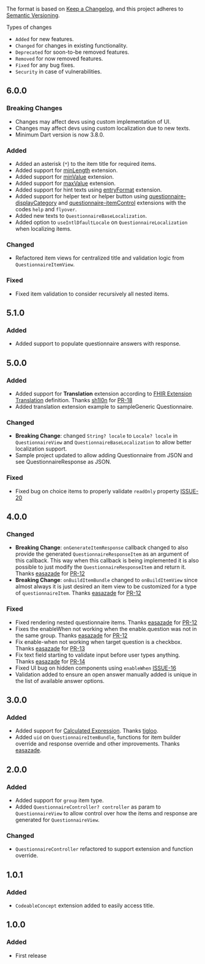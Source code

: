 The format is based on [Keep a Changelog](https://keepachangelog.com/en/1.0.0/),
and this project adheres to [Semantic Versioning](https://semver.org/spec/v2.0.0.html).

Types of changes
- `Added` for new features.
- `Changed` for changes in existing functionality.
- `Deprecated` for soon-to-be removed features.
- `Removed` for now removed features.
- `Fixed` for any bug fixes.
- `Security` in case of vulnerabilities.

## 6.0.0
### Breaking Changes
- Changes may affect devs using custom implementation of UI.
- Changes may affect devs using custom localization due to new texts.
- Minimum Dart version is now 3.8.0.

### Added
- Added an asterisk (`*`) to the item title for required items.
- Added support for [minLength](http://hl7.org/fhir/R4/extension-minlength.html) extension.
- Added support for [minValue](http://hl7.org/fhir/R4/extension-minvalue.html) extension.
- Added support for [maxValue](http://hl7.org/fhir/R4/extension-maxvalue.html) extension.
- Added support for hint texts using [entryFormat](http://hl7.org/fhir/R4/extension-entryformat.html) extension.
- Added support for helper text or helper button using [questionnaire-displayCategory](https://hl7.org/fhir/R4/extension-questionnaire-displaycategory.html) and [questionnaire-itemControl](https://hl7.org/fhir/R4/extension-questionnaire-itemcontrol.html) extensions with the codes `help` and `flyover`.
- Added new texts to `QuestionnaireBaseLocalization`.
- Added option to `useIntlDfaultLocale` on `QuestionnaireLocalization` when localizing items.

### Changed
- Refactored item views for centralized title and validation logic from `QuestionnaireItemView`.

### Fixed
- Fixed item validation to consider recursively all nested items.

## 5.1.0
### Added
- Added support to populate questionnaire answers with response.

## 5.0.0
### Added
- Added support for **Translation** extension according to [FHIR Extension Translation](http://hl7.org/fhir/StructureDefinition/translation) definition. Thanks [sh1l0n](https://github.com/sh1l0n) for [PR-18](https://github.com/luis901101/fhir_questionnaire/pull/18)
- Added translation extension example to sampleGeneric Questionnaire. 

### Changed
- **Breaking Change**: changed `String? locale` to `Locale? locale` in `QuestionnaireView` and `QuestionnaireBaseLocalization` to allow better localization support.
- Sample project updated to allow adding Questionnaire from JSON and see QuestionnaireResponse as JSON.

### Fixed
- Fixed bug on choice items to properly validate `readOnly` property [ISSUE-20](https://github.com/luis901101/fhir_questionnaire/issues/20)

## 4.0.0
### Changed
- **Breaking Change**: `onGenerateItemResponse` callback changed to also provide the generated `QuestionnaireResponseItem` as an argument of this callback. This way when this callback is being implemented it is also possible to just modify the `QuestionnaireResponseItem` and return it. Thanks [easazade](https://github.com/easazade) for [PR-12](https://github.com/luis901101/fhir_questionnaire/pull/12)
- **Breaking Change**: `onBuildItemBundle` changed to `onBuildItemView` since almost always it is just desired an item view to be customized for a type of `questionnaireItem`. Thanks [easazade](https://github.com/easazade) for [PR-12](https://github.com/luis901101/fhir_questionnaire/pull/12)
 
### Fixed
- Fixed rendering nested questionnaire items. Thanks [easazade](https://github.com/easazade) for [PR-12](https://github.com/luis901101/fhir_questionnaire/pull/12)
- Fixes the enableWhen not working when the enable.question was not in the same group. Thanks [easazade](https://github.com/easazade) for [PR-12](https://github.com/luis901101/fhir_questionnaire/pull/12)
- Fix enable-when not working when target question is a checkbox. Thanks [easazade](https://github.com/easazade) for [PR-13](https://github.com/luis901101/fhir_questionnaire/pull/13)
- Fix text field starting to validate input before user types anything. Thanks [easazade](https://github.com/easazade) for [PR-14](https://github.com/luis901101/fhir_questionnaire/pull/14)
- Fixed UI bug on hidden components using `enableWhen` [ISSUE-16](https://github.com/luis901101/fhir_questionnaire/issues/16)
- Validation added to ensure an open answer manually added is unique in the list of available answer options.

## 3.0.0
### Added
- Added support for [Calculated Expression](http://hl7.org/fhir/uv/sdc/STU3/StructureDefinition-sdc-questionnaire-calculatedExpression.html). Thanks [tigloo](https://github.com/tigloo).
- Added `uid` on `QuestionnaireItemBundle`, functions for item builder override and response override and other improvements. Thanks [easazade](https://github.com/easazade).

## 2.0.0
### Added
- Added support for `group` item type.
- Added `QuestionnaireController? controller` as param to `QuestionnaireView` to allow control over how the items and response are generated for `QuestionnaireView`.

### Changed
- `QuestionnaireController` refactored to support extension and function override.

## 1.0.1
### Added
- `CodeableConcept` extension added to easily access title.

## 1.0.0
### Added
- First release